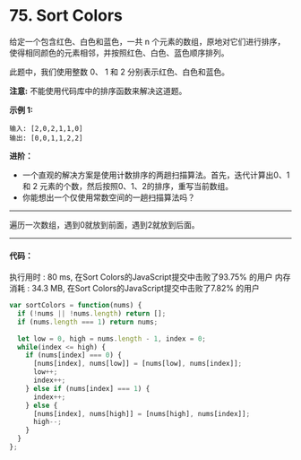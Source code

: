 # 75. Sort Colors

给定一个包含红色、白色和蓝色，一共 n 个元素的数组，原地对它们进行排序，使得相同颜色的元素相邻，并按照红色、白色、蓝色顺序排列。

此题中，我们使用整数 0、 1 和 2 分别表示红色、白色和蓝色。

**注意:**
不能使用代码库中的排序函数来解决这道题。

**示例 1:**
```
输入: [2,0,2,1,1,0]
输出: [0,0,1,1,2,2]
```

**进阶：**
- 一个直观的解决方案是使用计数排序的两趟扫描算法。首先，迭代计算出0、1 和 2 元素的个数，然后按照0、1、2的排序，重写当前数组。
- 你能想出一个仅使用常数空间的一趟扫描算法吗？

--- 

遍历一次数组，遇到0就放到前面，遇到2就放到后面。

---

#### 代码：

执行用时 : 80 ms, 在Sort Colors的JavaScript提交中击败了93.75% 的用户
内存消耗 : 34.3 MB, 在Sort Colors的JavaScript提交中击败了7.82% 的用户

```js
var sortColors = function(nums) {
  if (!nums || !nums.length) return [];
  if (nums.length === 1) return nums;
  
  let low = 0, high = nums.length - 1, index = 0;
  while(index <= high) {
    if (nums[index] === 0) {
      [nums[index], nums[low]] = [nums[low], nums[index]];
      low++;
      index++;
    } else if (nums[index] === 1) {
      index++;
    } else {
      [nums[index], nums[high]] = [nums[high], nums[index]];
      high--;
    }
  }
};
```